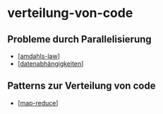 # verteilung-von-code

## Probleme durch Parallelisierung

- [[amdahls-law]]
- [[datenabhängigkeiten]]

## Patterns zur Verteilung von code

- [[map-reduce]]

[//begin]: # "Autogenerated link references for markdown compatibility"
[amdahls-law]: amdahls-law.md "amdahls-law"
[datenabhängigkeiten]: datenabhängigkeiten.md "datenabhängigkeiten"
[map-reduce]: map-reduce.md "map & reduce"
[//end]: # "Autogenerated link references"
